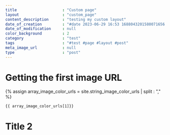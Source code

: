 ```yaml
---
title                    : "Custom page"
layout                   : "custom_page"
content_description      : "testing my custom layout"
date_of_creation         : "#date 2023-06-29 16:53 1688043201580071656 GMT"
date_of_modification     : null
color_background         : 2
category                 : "test"
tags                     : "#test #page #layout #post" 
meta_image_url           : null
type                     : "post"
---
```


# Getting the first image URL

{% assign array_image_color_urls = site.string_image_color_urls | split : "," %}

<!-- images start at 1 for covenience -->
`{{ array_image_color_urls[1]}}`


# Title 2
